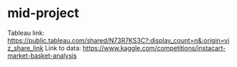 # mid-project
Tableau link: https://public.tableau.com/shared/N73R7KS3C?:display_count=n&:origin=viz_share_link
Link to data: https://www.kaggle.com/competitions/instacart-market-basket-analysis
